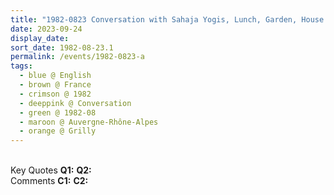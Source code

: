 ```yaml
---
title: "1982-0823 Conversation with Sahaja Yogis, Lunch, Garden, House of Geneviève, Grilly, Auvergne-Rhône-Alpes, France"
date: 2023-09-24
display_date: 
sort_date: 1982-08-23.1
permalink: /events/1982-0823-a
tags:
  - blue @ English
  - brown @ France
  - crimson @ 1982
  - deeppink @ Conversation
  - green @ 1982-08
  - maroon @ Auvergne-Rhône-Alpes
  - orange @ Grilly
---
```


<br>

<wave-list>
  <list-title color="DarkSeaGreen" width="55">Key Quotes</list-title>
  <list-item color="BlanchedAlmond" width="280"><b>Q1:</b> <i></i></list-item>
  <list-item color="Lavender" width="280"><b>Q2:</b> <i></i></list-item>
</wave-list>

<br>

<wave-list>
  <list-title color="DarkSeaGreen" width="55">Comments</list-title>
  <list-item color="BlanchedAlmond" width="280"><b>C1:</b> <i></i></list-item>
  <list-item color="Lavender" width="280"><b>C2:</b> <i></i></list-item>
</wave-list>